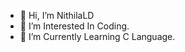 - 👋 Hi, I’m NithilaLD
- 👀 I’m Interested In Coding.
- 🌱 I’m Currently Learning C Language.

<!---
NithilaLD/NithilaLD is a ✨ special ✨ repository because its `README.md` (this file) appears on your GitHub profile.
You can click the Preview link to take a look at your changes.
--->
